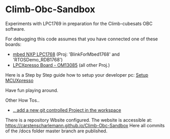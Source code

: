 # Climb-Obc-Sandbox
Experiments with LPC1769 in preparation for the Climb-cubesats OBC software.

For debugging this code assumes that you have connected one of these boards:
- [mbed NXP LPC1768](https://www.nxp.com/products/processors-and-microcontrollers/arm-microcontrollers/general-purpose-mcus/lpc1700-cortex-m3/arm-mbed-lpc1768-board:OM11043) (Proj: 'BlinkForMbed1768' and 'RTOSDemo_RDB1768')
- [LPCXpresso Board - OM13085](https://www.nxp.com/support/developer-resources/hardware-development-tools/lpcxpresso-boards/lpcxpresso-board-for-lpc1769-with-cmsis-dap-probe:OM13085) (all other Proj.)

Here is a Step by Step guide how to setup your developer pc: [Setup MCUXpresso](mddocs/HowTos/SetupMcuxpresso.md)

Have fun playing around.

Other How Tos..
- [.. add a new git controlled Project in the workspace](mddocs/HowTos/AddNewProject.md)


There is a repository Wbsite configured. The website is accessible at: https://carstenscharlemann.github.io/Climb-Obc-Sandbox
Here all commits of the /docs folder master branch are published.
